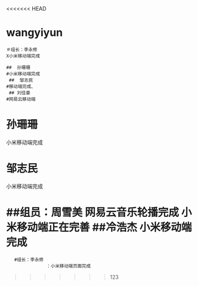 <<<<<<< HEAD
# wangyiyun
    ＃组长：李永修
    X小米移动端完成
 
    ##  孙珊珊
    #小米移动端完成
     ##  邹志民
    #移动端完成、
     ## 刘佳豪
    #网易云移动端
 

#  孙珊珊
 小米移动端完成
#  邹志民
小米移动端完成

##组员：周雪美
网易云音乐轮播完成
小米移动端正在完善
 ##冷浩杰
 小米移动端完成
=======
      

       #组长：李永修
                   ：小米移动端页面完成
>>>>>>> 123
